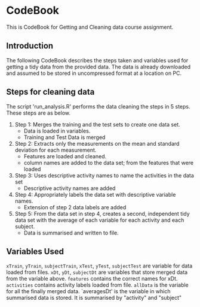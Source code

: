 CodeBook
========

This is CodeBook for Getting and Cleaning data course assignment. 

Introduction
------------
The following CodeBook describes the steps taken and variables used for getting a tidy data from the provided data. The data is already downloaded and assumed to be stored in uncompressed format at a location on PC.


Steps for cleaning data
-----------------------

The script 'run_analysis.R' performs the data cleaning the steps in 5 steps. These steps are as below.
1. Step 1: Merges the training and the test sets to create one data set.
	* Data is loaded in variables. 
	* Training and Test Data is merged
2. Step 2: Extracts only the measurements on the mean and standard deviation for each measurement.
	* Features are loaded and cleaned.
	* column names are added to the data set; from the features that were loaded
3. Step 3: Uses descriptive activity names to name the activities in the data set
	* Descriptive activity names are added
4. Step 4: Appropriately labels the data set with descriptive variable names.
	* Extension of step 2 data labels are added
5. Step 5: From the data set in step 4, creates a second, independent tidy data set with the average of each variable for each activity and each subject.
	* Data is summarised and written to file.
	
Variables Used
--------------
`xTrain`, `yTrain`, `subjectTrain`, `xTest`, `yTest`, `subjectTest` are variable for data loaded from files.
`xDt`, `yDt`, `subjectDt` are variables that store merged data from the variable above.
`features` contains the correct names for xDt.
`activities` contains activity labels loaded from file.
`allData` is the variable for all the finally merged data.
`averagesDt' is the variable in which summarised data is stored. It is summarised by "activity" and "subject"




